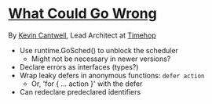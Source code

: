 # [What Could Go Wrong](http://www.gophercon.com/talks/what-could-go-wrong)

By [Kevin Cantwell](https://github.com/kevin-cantwell), Lead Architect at [Timehop](http://timehop.com/)

- Use runtime.GoSched() to unblock the scheduler
  - Might not be necessary in newer versions?
- Declare errors as interfaces (types?)
- Wrap leaky defers in anonymous functions: `defer action`
  - Or, 'for { ... action }' with the defer
- Can redeclare predeclared identifiers
